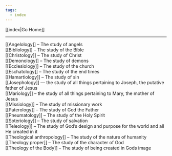 ```yaml
---
tags:
  - index
---
```

[[index|Go Home]]

---

[[Angelology]] – The study of angels <br>
[[Bibliology]] – The study of the Bible <br>
[[Christology]] – The study of Christ <br>
[[Demonology]] – The study of demons <br>
[[Ecclesiology]] – The study of the church <br>
[[Eschatology]] – The study of the end times <br>
[[Hamartiology]] – The study of sin <br>
[[Josephology]] — the study of all things pertaining to Joseph, the putative father of Jesus <br>
[[Mariology]] – the study of all things pertaining to Mary, the mother of Jesus <br>
[[Missiology]] – The study of missionary work <br>
[[Paterology]] – The study of God the Father <br>
[[Pneumatology]] – The study of the Holy Spirit <br>
[[Soteriology]] – The study of salvation <br>
[[Teleology]] – The study of God’s design and purpose for the world and all He created in it <br>
[[Theological anthropology]] – The study of the nature of humanity <br>
[[Theology proper]] – The study of the character of God <br>
[[Theology of the Body]] – The study of being created in Gods image <br>